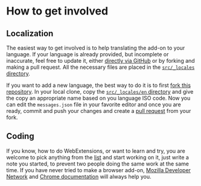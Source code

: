 # How to get involved

## Localization

The easiest way to get involved is to help translating the add-on to your language. If your language is already provided, but incomplete or inaccurate, feel free to update it, either [directly via GitHub](https://help.github.com/articles/editing-files-in-another-user-s-repository/) or by forking and making a pull request. All the necessary files are placed in the [`src/_locales` directory](https://github.com/MikkCZ/rotate-and-zoom-image/tree/master/src/_locales).

If you want to add a new language, the best way to do it is to first [fork this repository](https://help.github.com/articles/fork-a-repo/). In your local clone, copy the [`src/_locales/en` directory](https://github.com/MikkCZ/rotate-and-zoom-image/tree/master/src/_locales/en) and give the copy an appropriate name based on you language ISO code. Now you can edit the `messages.json` file in your favorite editor and once you are ready, commit and push your changes and create a [pull request](https://help.github.com/articles/creating-a-pull-request-from-a-fork/) from your fork.

## Coding

If you know, how to do WebExtensions, or want to learn and try, you are welcome to pick anything from the [list](https://github.com/MikkCZ/rotate-and-zoom-image/issues) and start working on it, just write a note you started, to prevent two people doing the same work at the same time. If you have never tried to make a browser add-on, [Mozilla Developer Network](https://developer.mozilla.org/Add-ons/WebExtensions) and [Chrome documentation](https://developer.chrome.com/extensions) will always help you.
